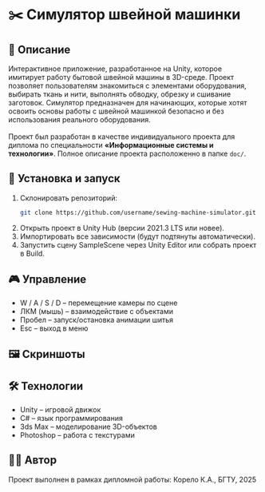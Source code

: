 # ✂️ Симулятор швейной машинки

## 📌 Описание
Интерактивное приложение, разработанное на Unity, которое имитирует работу бытовой швейной машины в 3D-среде. Проект позволяет пользователям знакомиться с элементами оборудования, выбирать ткань и нити, выполнять обводку, обрезку и сшивание заготовок. Симулятор предназначен для начинающих, которые хотят освоить основы работы с швейной машинкой безопасно и без использования реального оборудования. <br><br>
Проект был разработан в качестве индивидуального проекта для диплома по специальности **«Информационные системы и технологии»**. Полное описание проекта расположенно в папке `doc/`.

## 🚀 Установка и запуск
1. Склонировать репозиторий:
   ```bash
   git clone https://github.com/username/sewing-machine-simulator.git

2. Открыть проект в Unity Hub (версии 2021.3 LTS или новее).
3. Импортировать все зависимости (будут подтянуты автоматически).
4. Запустить сцену SampleScene через Unity Editor или собрать проект в Build.

## 🎮 Управление
- W / A / S / D – перемещение камеры по сцене
- ЛКМ (мышь) – взаимодействие с объектами
- Пробел – запуск/остановка анимации шитья
- Esc – выход в меню

## 🖼️ Скриншоты

## 🛠️ Технологии
- Unity – игровой движок
- C# – язык программирования
- 3ds Max – моделирование 3D-объектов
- Photoshop – работа с текстурами

## 👩‍🎓 Автор
Проект выполнен в рамках дипломной работы:
Корело К.А., БГТУ, 2025
